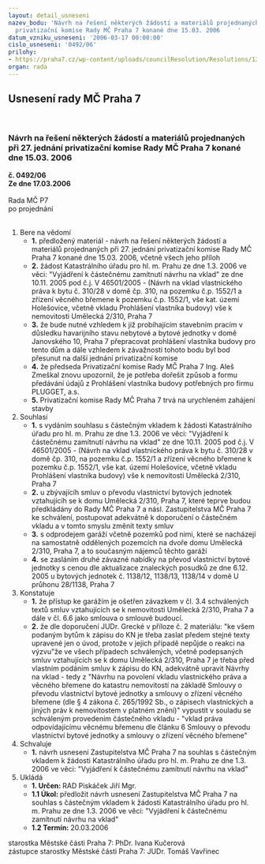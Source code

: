 ```yaml
---
layout: detail_usneseni
nazev_bodu: 'Návrh na řešení některých žádostí a materiálů projednaných při 27. jednání
  privatizační komise Rady MČ Praha 7 konané dne 15.03. 2006     '
datum_vzniku_usneseni: '2006-03-17 00:00:00'
cislo_usneseni: '0492/06'
prilohy:
- https://praha7.cz/wp-content/uploads/councilResolution/Resolutions/13196/15-zmcp_kn.doc
organ: rada
---
```

<div id="ucUsn_pList" class="usn">
	<span><h2>Usnesení rady MČ Praha 7 </h2>
<br></span><div class="standBody">
<span><h3>Návrh na řešení některých žádostí a materiálů projednaných při 27. jednání privatizační komise Rady MČ Praha 7 konané dne 15.03. 2006     </h3></span><div class="center">
		<strong>č. 0492/06</strong><br>
	</div>
<div class="center">
		<strong>Ze dne 17.03.2006</strong><br><br>
	</div>Rada MČ P7<br> po projednání<br><br><ol>
<li>Bere na vědomí<ul>
<li>
<strong>1.</strong> předložený materiál - návrh na řešení některých žádostí a materiálů projednaných při 27. jednání privatizační komise Rady MČ Praha 7 konané dne 15.03. 2006, včetně všech jeho příloh     </li>
<li>
<strong>2.</strong> žádost Katastrálního úřadu pro hl. m. Prahu ze dne 1.3. 2006 ve věci: "Vyjádření k částečnému zamítnutí návrhu na vklad" ze dne 10.11. 2005 pod č.j. V 46501/2005 - (Návrh na vklad vlastnického práva k bytu č. 310/28 v domě čp. 310, na pozemku č.p. 1552/1 a zřízení věcného břemene k pozemku č.p. 1552/1, vše kat. území Holešovice, včetně vkladu Prohlášení vlastníka budovy) vše k  nemovitosti Umělecká 2/310, Praha 7 </li>
<li>
<strong>3.</strong> že bude nutné vzhledem k již probíhajícím stavebním pracím v důsledku havarijního stavu nebytové a bytové jednotky v domě Janovského 10, Praha 7 přepracovat prohlášení vlastníka budovy pro tento dům a dále vzhledem k závažnosti tohoto bodu byl bod přesunut na další jednání privatizační komise</li>
<li>
<strong>4.</strong> že předseda Privatizační komise Rady MČ Praha 7 Ing. Aleš Zmeškal znovu upozornil, že je potřeba dořešit způsob a formu předávání údajů z Prohlášení vlastníka budovy potřebných pro firmu PLUGGET, a.s.</li>
<li>
<strong>5.</strong> Privatizační komise Rady MČ Praha 7 trvá na urychleném zahájení stavby</li>
</ul>
</li>
<li>Souhlasí<ul>
<li>
<strong>1.</strong> s vydáním souhlasu s částečným vkladem k žádosti  Katastrálního úřadu pro hl. m. Prahu ze dne 1.3. 2006 ve věci: "Vyjádření k částečnému zamítnutí návrhu na vklad" ze dne 10.11. 2005 pod č.j. V 46501/2005 - (Návrh na vklad vlastnického práva k bytu č. 310/28 v domě čp. 310, na pozemku č.p. 1552/1 a zřízení věcného břemene k pozemku č.p. 1552/1, vše kat. území Holešovice, včetně vkladu Prohlášení vlastníka budovy) vše k  nemovitosti Umělecká 2/310, Praha 7  </li>
<li>
<strong>2.</strong> u zbývajícíh smluv o převodu vlastnictví bytových jednotek vztahujícíh se k domu Umělecká 2/310, Praha 7, které teprve budou předkládány do Rady MČ Praha 7 a násl. Zastupitelstva MČ Praha 7 ke schválení, postupovat adekvátně k doporučení o částečném vkladu a  v tomto smyslu změnit texty smluv</li>
<li>
<strong>3.</strong> s odprodejem garáží včetně pozemků pod nimi, které se nacházejí na samostatně oddělených pozemcích na dvoře domu Umělecká 2/310, Praha 7,  a to současným nájemců těchto garáží</li>
<li>
<strong>4.</strong> se zasláním druhé závazné nabídky na převod vlastnictví bytové jednotky s cenou dle aktualizace znaleckých posudků ze dne 6.12. 2005 u bytových jednotek č. 1138/12, 1138/13, 1138/14 v domě U průhonu 28/1138, Praha 7 </li>
</ul>
</li>
<li>Konstatuje<ul>
<li>
<strong>1.</strong> že přístup ke garážím je ošetřen závazkem v čl. 3.4 schválených textů smluv vztahujících se k  nemovitosti Umělecká 2/310, Praha 7 a dále v čl. 6.6 jako smlouva o smlouvě budoucí.</li>
<li>
<strong>2.</strong> že dle doporučení JUDr. Grecké v příloze č. 2 materiálu: "ke všem podaným bytům k zápisu do KN je třeba zaslat předem stejné texty upravené jen o úvod, protože v jejich případě nepůjde o reakci na výzvu"že ve  všech případech schválených, včetně  podepsaných smluv vztahujících se k domu Umělecká 2/310, Praha 7 je třeba před vlastním podáním smluv k zápisu do KN, adekvátně upravit Návrhy na vklad - tedy z "Návrhu na povolení vkladu vlastnického  práva a věcného břemene do katastru nemovitostí na základě Smlouvy o převodu vlastnictví  bytové jednotky a smlouvy o zřízení věcného břemene (dle § 4 zákona č. 265/1992 Sb., o zápisech vlastnických a jiných práv k nemovitostem v platném znění)" vypustit v souladu se schváleným  provedením částečného vkladu - "vklad práva odpovídajícímu věcnému břemenu dle článku 6 Smlouvy o převodu vlastnictví bytové jednotky a smlouvy o zřízení věcného břemene" </li>
</ul>
</li>
<li>Schvaluje<ul><li>
<strong>1.</strong> návrh usnesení Zastupitelstva MČ Praha 7 na souhlas s částečným vkladem k žádosti  Katastrálního úřadu pro hl. m. Prahu ze dne 1.3. 2006 ve věci: "Vyjádření k částečnému zamítnutí návrhu na vklad"</li></ul>
</li>
<li>Ukládá<ul>
<li>
<strong>1. Určen: </strong>RAD Piskáček Jiří Mgr.</li>
<li>
<strong>1.1 Úkol: </strong>předložit  návrh usnesení Zastupitelstva MČ Praha 7 na souhlas s částečným vkladem k žádosti  Katastrálního úřadu pro hl. m. Prahu ze dne 1.3. 2006 ve věci: "Vyjádření k částečnému zamítnutí návrhu na vklad"     </li>
<li>
<strong>1.2 Termín: </strong>20.03.2006</li>
</ul>
</li>
</ol>starostka Městské části Praha 7: PhDr. Ivana Kučerová<br>zástupce starostky Městské části Praha 7: JUDr. Tomáš Vavřinec 
</div>
</div>